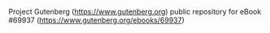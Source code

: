 Project Gutenberg (https://www.gutenberg.org) public repository for
eBook #69937 (https://www.gutenberg.org/ebooks/69937)
